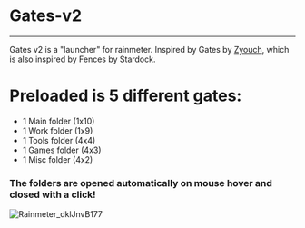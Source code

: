 # Gates-v2
---
Gates v2 is a "launcher" for rainmeter. 
Inspired by Gates by [Zyouch](https://www.deviantart.com/zyocuh), which is also inspired by Fences by Stardock.

# Preloaded is 5 different gates:
- 1 Main folder (1x10)
- 1 Work folder (1x9)
- 1 Tools folder (4x4)
- 1 Games folder (4x3)
- 1 Misc folder (4x2)

### The folders are opened automatically on mouse hover and closed with a click!

![Rainmeter_dklJnvB177](https://github.com/Eklip5e/Gates-v2/assets/38536104/39489f70-1f72-4598-b2a6-8f8737434e74)
